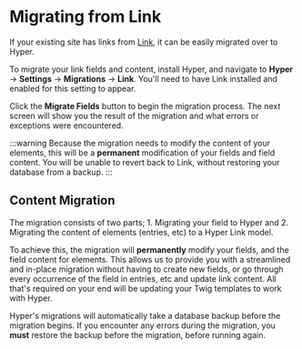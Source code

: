 # Migrating from Link
If your existing site has links from [Link](https://github.com/flipboxfactory/craft-link), it can be easily migrated over to Hyper.

To migrate your link fields and content, install Hyper, and navigate to **Hyper** → **Settings** → **Migrations** → **Link**. You'll need to have Link installed and enabled for this setting to appear.

Click the **Migrate Fields** button to begin the migration process. The next screen will show you the result of the migration and what errors or exceptions were encountered.

:::warning
Because the migration needs to modify the content of your elements, this will be a **permanent** modification of your fields and field content. You will be unable to revert back to Link, without restoring your database from a backup.
:::

## Content Migration
The migration consists of two parts; 1. Migrating your field to Hyper and 2. Migrating the content of elements (entries, etc) to a Hyper Link model.

To achieve this, the migration will **permanently** modify your fields, and the field content for elements. This allows us to provide you with a streamlined and in-place migration without having to create new fields, or go through every occurrence of the field in entries, etc and update link content. All that's required on your end will be updating your Twig templates to work with Hyper.

Hyper's migrations will automatically take a database backup before the migration begins. If you encounter any errors during the migration, you **must** restore the backup before the migration, before running again.